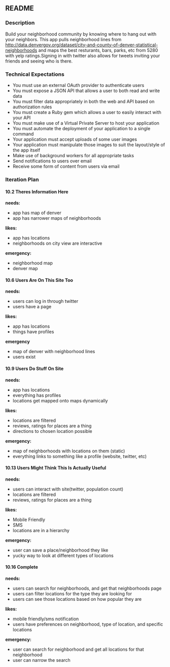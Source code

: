 ## README

### Description

Build your neighborhood community by knowing where to hang out with your neighbors. This app pulls neighborhood lines from http://data.denvergov.org/dataset/city-and-county-of-denver-statistical-neighborhoods and maps the best resturants, bars, parks, etc from 5280 with yelp ratings.Signing in with twitter also allows for tweets inviting your friends and seeing who is there.

### Technical Expectations
* You must use an external OAuth provider to authenticate users
* You must expose a JSON API that allows a user to both read and write data
* You must filter data appropriately in both the web and API based on authorization rules
* You must create a Ruby gem which allows a user to easily interact with your API
* You must make use of a Virtual Private Server to host your application
* You must automate the deployment of your application to a single command
* Your application must accept uploads of some user images
* Your application must manipulate those images to suit the layout/style of the app itself
* Make use of background workers for all appropriate tasks
* Send notifications to users over email
* Receive some form of content from users via email

### Iteration Plan
#### 10.2 **Theres Information Here**
**needs:**
* app has map of denver
* app has narrower maps of neighborhoods

**likes:**
* app has locations
* neighborhoods on city view are interactive

**emergency:**
* neighborhood map
* denver map

#### 10.6 **Users Are On This Site Too**
**needs:**
* users can log in through twitter
* users have a page

**likes:**
* app has locations
* things have profiles

**emergency**
* map of denver with neighborhood lines
* users exist

#### 10.9 **Users Do Stuff On Site**
**needs:**
* app has locations
* everything has profiles
* locations get mapped onto maps dynamically

**likes:**
* locations are filtered
* reviews, ratings for places are a thing
* directions to chosen location possible

**emergency:**
* map of neighborhoods with locations on them (static)
* everything links to something like a profile (website, twitter, etc)

#### 10.13 **Users Might Think This Is Actually Useful**
**needs:**
* users can interact with site(twitter, population count)
* locations are filtered
* reviews, ratings for places are a thing

**likes:**
* Mobile Friendly
* SMS
* locations are in a hierarchy

**emergency:**
* user can save a place/neighborhood they like
* yucky way to look at different types of locations

#### 10.16 **Complete**
**needs:**
* users can search for neighborhoods, and get that neighborhoods page
* users can filter locations for the type they are looking for
* users can see those locations based on how popular they are

**likes:**
* mobile friendly/sms notification
* users have preferences on neighborhood, type of location, and specific locations

**emergency:**
* user can search for neighborhood and get all locations for that neighborhood
* user can narrow the search

